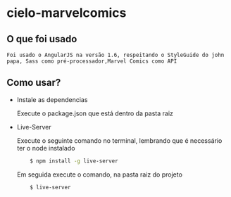 # cielo-marvelcomics

## O que foi usado
    Foi usado o AngularJS na versão 1.6, respeitando o StyleGuide do john papa, Sass como pré-processador,Marvel Comics como API

## Como usar?
- Instale as dependencias

    Execute o package.json que está dentro da pasta raiz

- Live-Server

    Execute o seguinte comando no terminal, lembrando que é necessário ter o node instalado

    ```bash
        $ npm install -g live-server
    ```

    Em seguida execute o comando, na pasta raiz do projeto

    ```bash
        $ live-server
    ```
